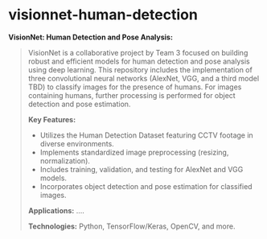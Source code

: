 # visionnet-human-detection

**VisionNet: Human Detection and Pose Analysis:**  

> VisionNet is a collaborative project by Team 3 focused on building robust and efficient models for human detection and pose analysis using deep learning. This repository includes the implementation of three convolutional neural networks (AlexNet, VGG, and a third model TBD) to classify images for the presence of humans. For images containing humans, further processing is performed for object detection and pose estimation.  
>
> **Key Features:**
> - Utilizes the Human Detection Dataset featuring CCTV footage in diverse environments.
> - Implements standardized image preprocessing (resizing, normalization).
> - Includes training, validation, and testing for AlexNet and VGG models.
> - Incorporates object detection and pose estimation for classified images.
>
> **Applications:** ....
>
> **Technologies:** Python, TensorFlow/Keras, OpenCV, and more.  
